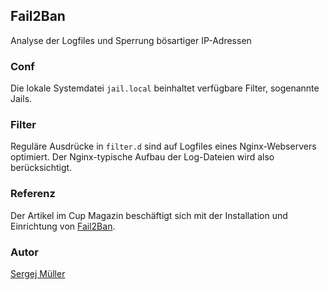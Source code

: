 ## Fail2Ban ##
Analyse der Logfiles und Sperrung bösartiger IP-Adressen


### Conf
Die lokale Systemdatei ```jail.local``` beinhaltet verfügbare Filter, sogenannte Jails.


### Filter
Reguläre Ausdrücke in ```filter.d``` sind auf Logfiles eines Nginx-Webservers optimiert.
Der Nginx-typische Aufbau der Log-Dateien wird also berücksichtigt.


### Referenz
Der Artikel im Cup Magazin beschäftigt sich mit der Installation und Einrichtung von [Fail2Ban](http://cup.wpcoder.de/fail2ban-ip-firewall/).


### Autor
[Sergej Müller](http://wpcoder.de)